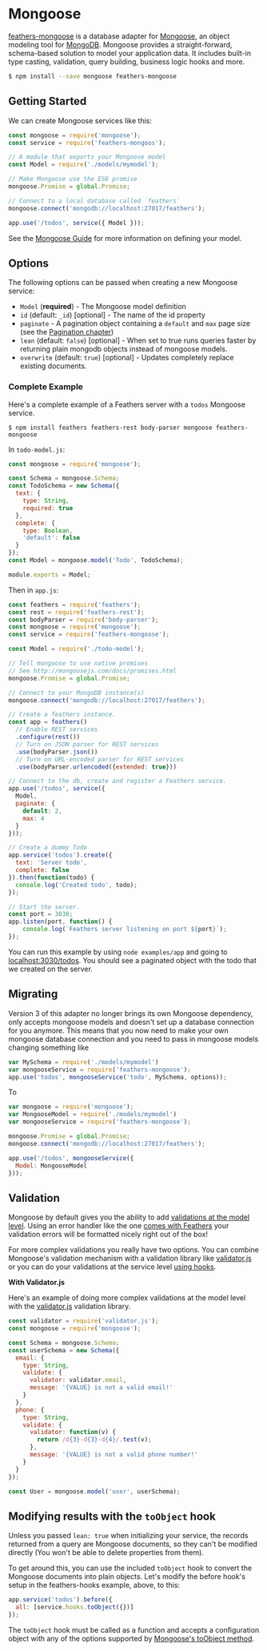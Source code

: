 # Mongoose

[feathers-mongoose](https://github.com/feathersjs/feathers-mongoose) is a database adapter for [Mongoose](http://mongoosejs.com/), an object modeling tool for [MongoDB](https://www.mongodb.org/). Mongoose provides a straight-forward, schema-based solution to model your application data. It includes built-in type casting, validation, query building, business logic hooks and more.

```bash
$ npm install --save mongoose feathers-mongoose
```

## Getting Started

We can create Mongoose services like this:

```js
const mongoose = require('mongoose');
const service = require('feathers-mongoos');

// A module that exports your Mongoose model
const Model = require('./models/mymodel');

// Make Mongoose use the ES6 promise
mongoose.Promise = global.Promise;

// Connect to a local database called `feathers`
mongoose.connect('mongodb://localhost:27017/feathers');

app.use('/todos', service({ Model }));
```

See the [Mongoose Guide](http://mongoosejs.com/docs/guide.html) for more information on defining your model.

## Options

The following options can be passed when creating a new Mongoose service:

- `Model` (**required**) - The Mongoose model definition
- `id` (default: `_id`) [optional] - The name of the id property
- `paginate` - A pagination object containing a `default` and `max` page size (see the [Pagination chapter](databases/pagination.md))
- `lean` (default: `false`) [optional] - When set to true runs queries faster by returning plain mongodb objects instead of mongoose models.
- `overwrite` (default: `true`) [optional] - Updates completely replace existing documents.

### Complete Example

Here's a complete example of a Feathers server with a `todos` Mongoose service.

```
$ npm install feathers feathers-rest body-parser mongoose feathers-mongoose
```

In `todo-model.js`:

```js
const mongoose = require('mongoose');

const Schema = mongoose.Schema;
const TodoSchema = new Schema({
  text: {
    type: String,
    required: true
  },
  complete: {
    type: Boolean,
    'default': false
  }
});
const Model = mongoose.model('Todo', TodoSchema);

module.exports = Model;
```

Then in `app.js`:

```js
const feathers = require('feathers');
const rest = require('feathers-rest');
const bodyParser = require('body-parser');
const mongoose = require('mongoose');
const service = require('feathers-mongoose');

const Model = require('./todo-model');

// Tell mongoose to use native promises
// See http://mongoosejs.com/docs/promises.html
mongoose.Promise = global.Promise;

// Connect to your MongoDB instance(s)
mongoose.connect('mongodb://localhost:27017/feathers');

// Create a feathers instance.
const app = feathers()
  // Enable REST services
  .configure(rest())
  // Turn on JSON parser for REST services
  .use(bodyParser.json())
  // Turn on URL-encoded parser for REST services
  .use(bodyParser.urlencoded({extended: true}))

// Connect to the db, create and register a Feathers service.
app.use('/todos', service({
  Model,
  paginate: {
    default: 2,
    max: 4
  }
}));

// Create a dummy Todo
app.service('todos').create({
  text: 'Server todo',
  complete: false
}).then(function(todo) {
  console.log('Created todo', todo);
});

// Start the server.
const port = 3030;
app.listen(port, function() {
    console.log(`Feathers server listening on port ${port}`);
});
```

You can run this example by using `node examples/app` and going to [localhost:3030/todos](http://localhost:3030/todos). You should see a paginated object with the todo that we created on the server.

## Migrating

Version 3 of this adapter no longer brings its own Mongoose dependency, only accepts mongoose models and doesn't set up a database connection for you anymore. This means that you now need to make your own mongoose database connection and you need to pass in mongoose models changing something like

```js
var MySchema = require('./models/mymodel')
var mongooseService = require('feathers-mongoose');
app.use('todos', mongooseService('todo', MySchema, options));
```

To

```js
var mongoose = require('mongoose');
var MongooseModel = require('./models/mymodel')
var mongooseService = require('feathers-mongoose');

mongoose.Promise = global.Promise;
mongoose.connect('mongodb://localhost:27017/feathers');

app.use('/todos', mongooseService({
  Model: MongooseModel
}));
```

## Validation

Mongoose by default gives you the ability to add [validations at the model level](http://mongoosejs.com/docs/validation.html). Using an error handler like the one [comes with Feathers](https://github.com/feathersjs/feathers-errors/blob/master/src/error-handler.js) your validation errors will be formatted nicely right out of the box!

For more complex validations you really have two options. You can combine Mongoose's validation mechanism with a validation library like [validator.js](https://github.com/chriso/validator.js) or you can do your validations at the service level [using hooks](http://docs.feathersjs.com/hooks/examples.html#validation).

__With Validator.js__

Here's an example of doing more complex validations at the model level with the [validator.js](https://github.com/guillaumepotier/validator.js) validation library.

```js
const validator = require('validator.js');
const mongoose = require('mongoose');

const Schema = mongoose.Schema;
const userSchema = new Schema({
  email: {
    type: String,
    validate: {
      validator: validator.email,
      message: '{VALUE} is not a valid email!'
    }
  },
  phone: {
    type: String,
    validate: {
      validator: function(v) {
        return /d{3}-d{3}-d{4}/.test(v);
      },
      message: '{VALUE} is not a valid phone number!'
    }
  }
});

const User = mongoose.model('user', userSchema);
```

## Modifying results with the `toObject` hook

Unless you passed `lean: true` when initializing your service, the records returned from a query are Mongoose documents, so they can't be modified directly (You won't be able to delete properties from them).

To get around this, you can use the included `toObject` hook to convert the Mongoose documents into plain objects.  Let's modify the before hook's setup in the feathers-hooks example, above, to this:

```js
app.service('todos').before({
  all: [service.hooks.toObject({})]
});
```

The `toObject` hook must be called as a function and accepts a configuration object with any of the options supported by [Mongoose's toObject method](http://mongoosejs.com/docs/api.html#document_Document-toObject).
